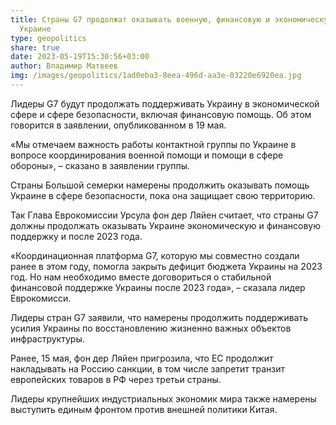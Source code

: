 ```yaml
---
title: Страны G7 продолжат оказывать военную, финансовую и экономическую помощь
  Украине
type: geopolitics
share: true
date: 2023-05-19T15:30:56+03:00
author: Владимир Матвеев
img: /images/geopolitics/1ad0eba3-8eea-496d-aa3e-03220e6920ea.jpg
---
```

Лидеры G7 будут продолжать поддерживать Украину в экономической сфере и сфере безопасности, включая финансовую помощь. Об этом говорится в заявлении, опубликованном в 19 мая.

«Мы отмечаем важность работы контактной группы по Украине в вопросе координирования военной помощи и помощи в сфере обороны», – сказано в заявлении группы.

Страны Большой семерки намерены продолжить оказывать помощь Украине в сфере безопасности, пока она защищает свою территорию.

Так Глава Еврокомиссии Урсула фон дер Ляйен считает, что страны G7 должны продолжать оказывать Украине экономическую и финансовую поддержку и после 2023 года.

«Координационная платформа G7, которую мы совместно создали ранее в этом году, помогла закрыть дефицит бюджета Украины на 2023 год. Но нам необходимо вместе договориться о стабильной финансовой поддержке Украины после 2023 года», – сказала лидер Еврокомисси.

Лидеры стран G7 заявили, что намерены продолжить поддерживать усилия Украины по восстановлению жизненно важных объектов инфраструктуры.

Ранее, 15 мая, фон дер Ляйен пригрозила, что ЕС продолжит накладывать на Россию санкции, в том числе запретит транзит европейских товаров в РФ через третьи страны.

Лидеры крупнейших индустриальных экономик мира также намерены выступить единым фронтом против внешней политики Китая.